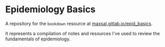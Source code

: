 # Epidemiology Basics

A repository for the `bookdown` resource at [maxsal.gitlab.io/epid_basics](https://maxsal.gitlab.io/epid_basics/).

It represents a compilation of notes and resources I've used to review the fundamentals of epidemiology.
